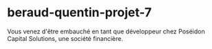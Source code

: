 # beraud-quentin-projet-7
Vous venez d'être embauché en tant que développeur chez Poséidon Capital Solutions, une société financière. 
